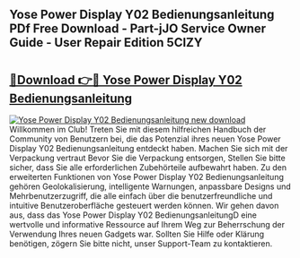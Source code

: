 ## Yose Power Display Y02 Bedienungsanleitung PDf Free Download - Part-jJO Service Owner Guide - User Repair Edition 5CIZY

# <h2><a href="http://df5otu.blite.top/?on=Yose+Power+Display+Y02+Bedienungsanleitung">🔗Download 👉🔴 Yose Power Display Y02 Bedienungsanleitung</a></h2>

[![Yose Power Display Y02 Bedienungsanleitung new download](https://i.imgur.com/lujVjoI.png)](http://df5otu.blite.top/?on=Yose+Power+Display+Y02+Bedienungsanleitung)
Willkommen im Club! Treten Sie mit diesem hilfreichen Handbuch der Community von Benutzern bei, die das Potenzial ihres neuen Yose Power Display Y02 Bedienungsanleitung entdeckt haben. Machen Sie sich mit der Verpackung vertraut Bevor Sie die Verpackung entsorgen, Stellen Sie bitte sicher, dass Sie alle erforderlichen Zubehörteile aufbewahrt haben. Zu den erweiterten Funktionen von Yose Power Display Y02 Bedienungsanleitung gehören Geolokalisierung, intelligente Warnungen, anpassbare Designs und Mehrbenutzerzugriff, die alle einfach über die benutzerfreundliche und intuitive Benutzeroberfläche gesteuert werden können. Wir gehen davon aus, dass das Yose Power Display Y02 BedienungsanleitungD eine wertvolle und informative Ressource auf Ihrem Weg zur Beherrschung der Verwendung Ihres neuen Gadgets war. Sollten Sie Hilfe oder Klärung benötigen, zögern Sie bitte nicht, unser Support-Team zu kontaktieren.
